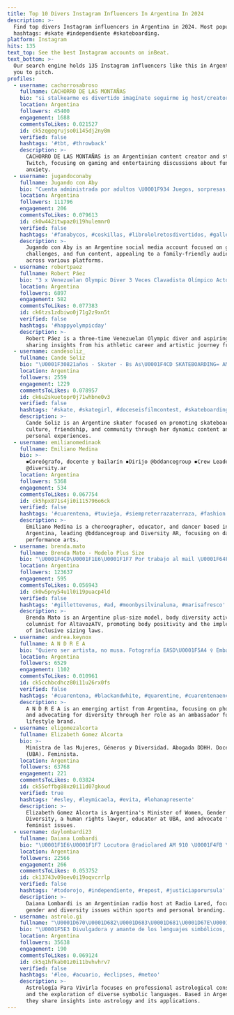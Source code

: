 ```yaml
---
title: Top 10 Divers Instagram Influencers In Argentina In 2024
description: >-
  Find top divers Instagram influencers in Argentina in 2024. Most popular
  hashtags: #skate #independiente #skateboarding.
platform: Instagram
hits: 135
text_top: See the best Instagram accounts on inBeat.
text_bottom: >-
  Our search engine holds 135 Instagram influencers like this in Argentina for
  you to pitch.
profiles:
  - username: cachorrosabroso
    fullname: CACHORRO DE LAS MONTAÑAS
    bio: "si stalkearme es divertido imagínate seguirme ig host/creator content/streamer @twitch \U0001F1E6\U0001F1F7\U0001F3AE + diversión & ansiedad en mis destacadas \U0001F921 \U0001F4A5@puppytasty \U0001F52B"
    location: Argentina
    followers: 45400
    engagement: 1688
    commentsToLikes: 0.021527
    id: ck5zqgegrujso0i145dj2ny8m
    verified: false
    hashtags: '#tbt, #throwback'
    description: >-
      CACHORRO DE LAS MONTAÑAS is an Argentinian content creator and streamer on
      Twitch, focusing on gaming and entertaining discussions about fun and
      anxiety.
  - username: jugandoconaby
    fullname: Jugando con Aby
    bio: "Cuenta administrada por adultos \U0001F934 Juegos, sorpresas, retos y mucha diversión \U0001F923 Somos +2,8 Millones de fanabycos \U0001F49B en mi canal de YouTube. Mi libro:"
    location: Argentina
    followers: 111796
    engagement: 206
    commentsToLikes: 0.079613
    id: ck0w442itwpaz0i19hulemnr0
    verified: false
    hashtags: '#fanabycos, #coskillas, #librololretosdivertidos, #galletasnavidad'
    description: >-
      Jugando con Aby is an Argentine social media account focused on games,
      challenges, and fun content, appealing to a family-friendly audience
      across various platforms.
  - username: robertpaez
    fullname: Robert Páez
    bio: "3 x Venezuelan Olympic Diver 3 Veces Clavadista Olímpico Actor en formación\U0001F3AC \U0001F4CDMiami"
    location: Argentina
    followers: 6897
    engagement: 582
    commentsToLikes: 0.077383
    id: ck6tzs1zdbiwo0j71g2z9xn5t
    verified: false
    hashtags: '#happyolympicday'
    description: >-
      Robert Páez is a three-time Venezuelan Olympic diver and aspiring actor,
      sharing insights from his athletic career and artistic journey from Miami.
  - username: candesoliz_
    fullname: Cande Soliz
    bio: "\U0001F30821años - Skater - Bs As\U0001F4CD SKATEBOARDING= AMOR, AMISTAD, UNIÓN Y DIVERSIÓN✨ VOL.2➡@girls_invasionsb"
    location: Argentina
    followers: 2559
    engagement: 1229
    commentsToLikes: 0.078957
    id: ck6u2skuetopr0j71whbne0v3
    verified: false
    hashtags: '#skate, #skategirl, #doceseisfilmcontest, #skateboarding'
    description: >-
      Cande Soliz is an Argentine skater focused on promoting skateboarding
      culture, friendship, and community through her dynamic content and
      personal experiences.
  - username: emilianomedinaok
    fullname: Emiliano Medina
    bio: >-
      ◾Coreógrafo, docente y bailarín ◾Dirijo @bddancegroup ◾Crew Leader
      @diversity.ar
    location: Argentina
    followers: 5368
    engagement: 534
    commentsToLikes: 0.067754
    id: ck5hpx871s4ji0i115796o6ck
    verified: false
    hashtags: '#cuarentena, #tuvieja, #siempreterrazaterraza, #fashion'
    description: >-
      Emiliano Medina is a choreographer, educator, and dancer based in
      Argentina, leading @bddancegroup and Diversity AR, focusing on dance and
      performance arts.
  - username: brenda.mato
    fullname: Brenda Mato - Modelo Plus Size
    bio: "\U0001F4CD\U0001F1E6\U0001F1F7 Por trabajo al mail \U0001F64F \U0001F4AA\U0001F3FBActivista x la Diversidad Corporal \U0001F3A4Columnista @altavozatv \U0001F4F8Chica de Tapa @lofficielarg \U0001F4E2Impulsora de la #LeyDeTalles"
    location: Argentina
    followers: 123637
    engagement: 595
    commentsToLikes: 0.056943
    id: ck0w5pny54u1l0i19puacp4ld
    verified: false
    hashtags: '#gillettevenus, #ad, #moonbysilvinaluna, #marisafresco'
    description: >-
      Brenda Mato is an Argentine plus-size model, body diversity activist, and
      columnist for AltavozATV, promoting body positivity and the implementation
      of inclusive sizing laws.
  - username: andrea.keynox
    fullname: A N D R E A
    bio: "Quiero ser artista, no musa. Fotografía EASD\U0001F5A4 ♀️ Embajadora de @diversualshop \U0001F4A6\U0001F525\U0001F351"
    location: Argentina
    followers: 6529
    engagement: 1102
    commentsToLikes: 0.010961
    id: ck5cchbcdhcz80i11u26rx0fs
    verified: false
    hashtags: '#cuarentena, #blackandwhite, #quarentine, #cuarentenaencasa'
    description: >-
      A N D R E A is an emerging artist from Argentina, focusing on photography
      and advocating for diversity through her role as an ambassador for a
      lifestyle brand.
  - username: eligomezalcorta
    fullname: Elizabeth Gomez Alcorta
    bio: >-
      Ministra de las Mujeres, Géneros y Diversidad. Abogada DDHH. Docente
      (UBA). Feminista.
    location: Argentina
    followers: 63768
    engagement: 221
    commentsToLikes: 0.03824
    id: ck55offbg88xz0i11d07gkoud
    verified: true
    hashtags: '#esley, #leymicaela, #evita, #lohanapresente'
    description: >-
      Elizabeth Gomez Alcorta is Argentina's Minister of Women, Gender and
      Diversity, a human rights lawyer, educator at UBA, and advocate for
      feminist issues.
  - username: daylombardi23
    fullname: Daiana Lombardi
    bio: "\U0001F1E6\U0001F1F7 Locutora @radiolared AM 910 \U0001F4FB \U0001F399 Mamá de marca personal \U0001F46F Departamentos de Género y Diversidad del Club Atlético Independiente ❤ A veces \U0001F9F9\U0001F52E"
    location: Argentina
    followers: 22566
    engagement: 266
    commentsToLikes: 0.053752
    id: ck13743v09oev0i19oqvcrrlp
    verified: false
    hashtags: '#todorojo, #independiente, #repost, #justiciaporursula'
    description: >-
      Daiana Lombardi is an Argentinian radio host at Radio Lared, focusing on
      gender and diversity issues within sports and personal branding.
  - username: astrolo.gi
    fullname: "\U0001D670\U0001D682\U0001D683\U0001D681\U0001D67E\U0001D67B\U0001D67E\U0001D676\U0001D678\U0001D670 \U0001D67F\U0001D670\U0001D681\U0001D670 \U0001D685\U0001D678\U0001D685\U0001D678\U0001D681\U0001D67B\U0001D670"
    bio: "\U0001F5E3 Divulgadora y amante de los lenguajes simbólicos, diversos y variados \U0001F9FF Consultoría astrológica profesional"
    location: Argentina
    followers: 35638
    engagement: 190
    commentsToLikes: 0.069124
    id: ck5q1hfkab01z0i11bvhvhrv7
    verified: false
    hashtags: '#leo, #acuario, #eclipses, #metoo'
    description: >-
      Astrología Para Vivirla focuses on professional astrological consulting
      and the exploration of diverse symbolic languages. Based in Argentina,
      they share insights into astrology and its applications.
---
```


